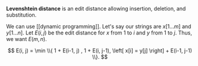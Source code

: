 **Levenshtein distance** is an edit distance allowing insertion, deletion, and substitution. 

We can use [[dynamic programming]]. Let's say our strings are $x[1\ldots m]$ and $y[1\ldots n]$. Let $E(i,j)$ be the edit distance for $x$ from $1$ to $i$ and $y$ from $1$ to $j$. Thus, we want $E(m, n)$.

$$
E(i, j) = \min \\{ 1 + E(i-1, j) , 1 + E(i, j-1), \left[ x[i] = y[j] \right] + E(i-1, j-1) \\}.
$$
